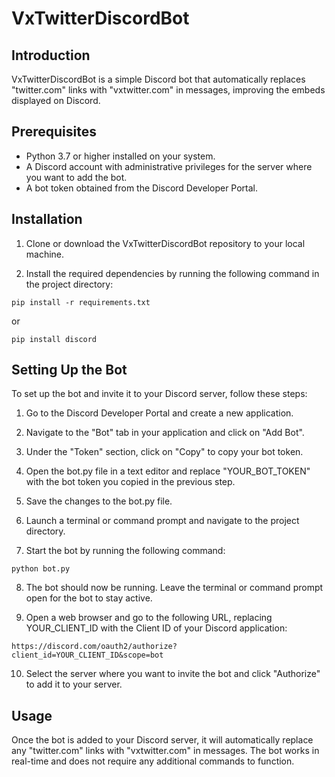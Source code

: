 # VxTwitterDiscordBot

## Introduction

VxTwitterDiscordBot is a simple Discord bot that automatically replaces "twitter.com" links with "vxtwitter.com" in messages, improving the embeds displayed on Discord.

## Prerequisites
   * Python 3.7 or higher installed on your system.
   * A Discord account with administrative privileges for the server where you want to add the bot.
   * A bot token obtained from the Discord Developer Portal.

## Installation

   1. Clone or download the VxTwitterDiscordBot repository to your local machine.

   2. Install the required dependencies by running the following command in the project directory:

`pip install -r requirements.txt` 

or 

`pip install discord`

## Setting Up the Bot

To set up the bot and invite it to your Discord server, follow these steps:

   1. Go to the Discord Developer Portal and create a new application.

   2. Navigate to the "Bot" tab in your application and click on "Add Bot".

   3. Under the "Token" section, click on "Copy" to copy your bot token.

   4. Open the bot.py file in a text editor and replace "YOUR_BOT_TOKEN" with the bot token you copied in the previous step.

   5. Save the changes to the bot.py file.

   6. Launch a terminal or command prompt and navigate to the project directory.

   7. Start the bot by running the following command:

`python bot.py`

   8. The bot should now be running. Leave the terminal or command prompt open for the bot to stay active.

   9. Open a web browser and go to the following URL, replacing YOUR_CLIENT_ID with the Client ID of your Discord application:


`https://discord.com/oauth2/authorize?client_id=YOUR_CLIENT_ID&scope=bot`

   10. Select the server where you want to invite the bot and click "Authorize" to add it to your server.

## Usage

Once the bot is added to your Discord server, it will automatically replace any "twitter.com" links with "vxtwitter.com" in messages. The bot works in real-time and does not require any additional commands to function.
